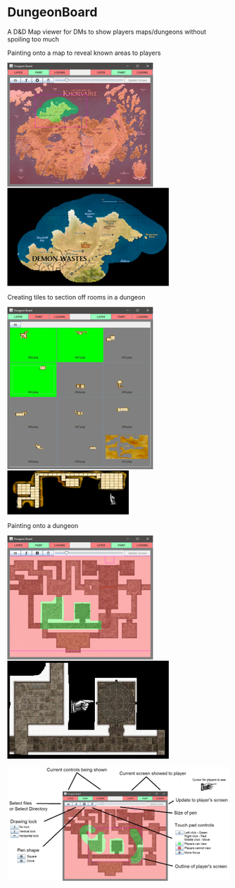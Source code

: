 # DungeonBoard
A D&amp;D Map viewer for DMs to show players maps/dungeons without spoiling too much

Painting onto a map to reveal known areas to players
<p>
<img src="Examples/control0.png" alt="Controls" width="331" height="282">
<img src="Examples/view0.png" alt="View" width="367" height="223">
<p>
Creating tiles to section off rooms in a dungeon
<p>
<img src="Examples/control1.png" alt="Controls" width="331" height="369">
<img src="Examples/view1.png" alt="View" width="276" height="100">
<p>
Painting onto a dungeon
<p>
<img src="Examples/control2.png" alt="Controls" width="331" height="282">
<img src="Examples/view2.png" alt="View" width="367" height="223">
<p>
<img src="Examples/guide.png" alt="Guide">


